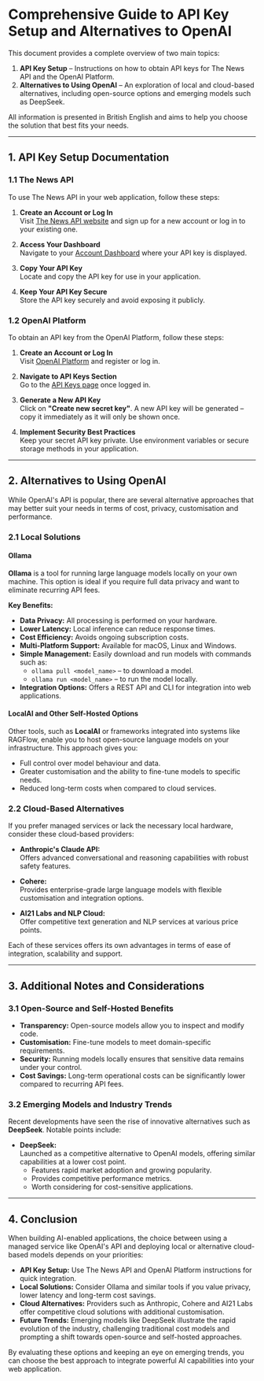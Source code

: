 # Comprehensive Guide to API Key Setup and Alternatives to OpenAI

This document provides a complete overview of two main topics:

1. **API Key Setup** – Instructions on how to obtain API keys for The News API and the OpenAI Platform.
2. **Alternatives to Using OpenAI** – An exploration of local and cloud-based alternatives, including open-source options and emerging models such as DeepSeek.

All information is presented in British English and aims to help you choose the solution that best fits your needs.

---

## 1. API Key Setup Documentation

### 1.1 The News API

To use The News API in your web application, follow these steps:

1. **Create an Account or Log In**  
   Visit [The News API website](https://www.thenewsapi.com) and sign up for a new account or log in to your existing one.

2. **Access Your Dashboard**  
   Navigate to your [Account Dashboard](https://www.thenewsapi.com/account/dashboard) where your API key is displayed.

3. **Copy Your API Key**  
   Locate and copy the API key for use in your application.

4. **Keep Your API Key Secure**  
   Store the API key securely and avoid exposing it publicly.

### 1.2 OpenAI Platform

To obtain an API key from the OpenAI Platform, follow these steps:

1. **Create an Account or Log In**  
   Visit [OpenAI Platform](https://platform.openai.com) and register or log in.

2. **Navigate to API Keys Section**  
   Go to the [API Keys page](https://platform.openai.com/account/api-keys) once logged in.

3. **Generate a New API Key**  
   Click on **"Create new secret key"**. A new API key will be generated – copy it immediately as it will only be shown once.

4. **Implement Security Best Practices**  
   Keep your secret API key private. Use environment variables or secure storage methods in your application.

---

## 2. Alternatives to Using OpenAI

While OpenAI's API is popular, there are several alternative approaches that may better suit your needs in terms of cost, privacy, customisation and performance.

### 2.1 Local Solutions

#### Ollama

**Ollama** is a tool for running large language models locally on your own machine. This option is ideal if you require full data privacy and want to eliminate recurring API fees.

**Key Benefits:**

- **Data Privacy:** All processing is performed on your hardware.
- **Lower Latency:** Local inference can reduce response times.
- **Cost Efficiency:** Avoids ongoing subscription costs.
- **Multi-Platform Support:** Available for macOS, Linux and Windows.
- **Simple Management:** Easily download and run models with commands such as:
  - `ollama pull <model_name>` – to download a model.
  - `ollama run <model_name>` – to run the model locally.
- **Integration Options:** Offers a REST API and CLI for integration into web applications.

#### LocalAI and Other Self-Hosted Options

Other tools, such as **LocalAI** or frameworks integrated into systems like RAGFlow, enable you to host open-source language models on your infrastructure. This approach gives you:

- Full control over model behaviour and data.
- Greater customisation and the ability to fine-tune models to specific needs.
- Reduced long-term costs when compared to cloud services.

### 2.2 Cloud-Based Alternatives

If you prefer managed services or lack the necessary local hardware, consider these cloud-based providers:

- **Anthropic's Claude API:**  
  Offers advanced conversational and reasoning capabilities with robust safety features.
  
- **Cohere:**  
  Provides enterprise-grade large language models with flexible customisation and integration options.
  
- **AI21 Labs and NLP Cloud:**  
  Offer competitive text generation and NLP services at various price points.

Each of these services offers its own advantages in terms of ease of integration, scalability and support.

---

## 3. Additional Notes and Considerations

### 3.1 Open-Source and Self-Hosted Benefits

- **Transparency:** Open-source models allow you to inspect and modify code.
- **Customisation:** Fine-tune models to meet domain-specific requirements.
- **Security:** Running models locally ensures that sensitive data remains under your control.
- **Cost Savings:** Long-term operational costs can be significantly lower compared to recurring API fees.

### 3.2 Emerging Models and Industry Trends

Recent developments have seen the rise of innovative alternatives such as **DeepSeek**. Notable points include:

- **DeepSeek:**  
  Launched as a competitive alternative to OpenAI models, offering similar capabilities at a lower cost point.
  - Features rapid market adoption and growing popularity.
  - Provides competitive performance metrics.
  - Worth considering for cost-sensitive applications.

---

## 4. Conclusion

When building AI-enabled applications, the choice between using a managed service like OpenAI's API and deploying local or alternative cloud-based models depends on your priorities:

- **API Key Setup:** Use The News API and OpenAI Platform instructions for quick integration.
- **Local Solutions:** Consider Ollama and similar tools if you value privacy, lower latency and long-term cost savings.
- **Cloud Alternatives:** Providers such as Anthropic, Cohere and AI21 Labs offer competitive cloud solutions with additional customisation.
- **Future Trends:** Emerging models like DeepSeek illustrate the rapid evolution of the industry, challenging traditional cost models and prompting a shift towards open-source and self-hosted approaches.

By evaluating these options and keeping an eye on emerging trends, you can choose the best approach to integrate powerful AI capabilities into your web application.
